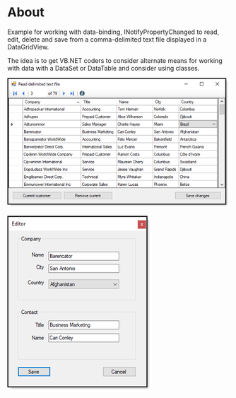﻿# About

Example for working with data-binding, INotifyPropertyChanged to read, edit, delete and save from a comma-delimited text file displayed in a DataGridView.

The idea is to get VB.NET coders to consider alternate means for working with data with a DataSet or DataTable and consider using classes.

![main](../assets/DataGridViewDelimited.png)

![edit](../assets/DataGridViewDelimitedEditor.png)

